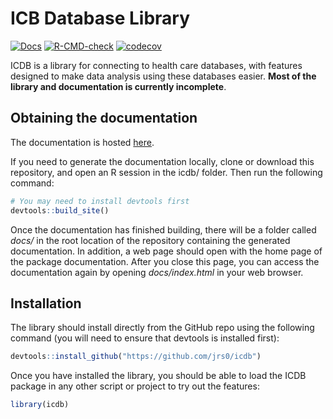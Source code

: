 
<!-- README.md is generated from README.Rmd. Please edit that file -->

# ICB Database Library

<!-- badges: start -->

[![Docs](https://github.com/jrs0/icdb/actions/workflows/docs.yaml/badge.svg)](https://jrs0.github.io/icdb)
[![R-CMD-check](https://github.com/jrs0/icdb/actions/workflows/R-CMD-check.yaml/badge.svg)](https://github.com/jrs0/icdb/actions/workflows/R-CMD-check.yaml)
[![codecov](https://codecov.io/gh/jrs0/icdb/branch/main/graph/badge.svg?token=VXGD77WTZI)](https://codecov.io/gh/jrs0/icdb)
<!-- badges: end -->

ICDB is a library for connecting to health care databases, with features
designed to make data analysis using these databases easier. **Most of
the library and documentation is currently incomplete**.

## Obtaining the documentation

The documentation is hosted [here](https://jrs0.github.io/icdb/).

If you need to generate the documentation locally, clone or download
this repository, and open an R session in the icdb/ folder. Then run the
following command:

``` r
# You may need to install devtools first 
devtools::build_site()
```

Once the documentation has finished building, there will be a folder
called *docs/* in the root location of the repository containing the
generated documentation. In addition, a web page should open with the
home page of the package documentation. After you close this page, you
can access the documentation again by opening *docs/index.html* in your
web browser.

## Installation

The library should install directly from the GitHub repo using the
following command (you will need to ensure that devtools is installed
first):

``` r
devtools::install_github("https://github.com/jrs0/icdb")
```

Once you have installed the library, you should be able to load the ICDB
package in any other script or project to try out the features:

``` r
library(icdb)
```
